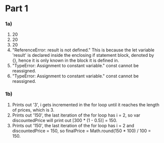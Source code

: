 # Part 1

### 1a)

1. 20
2. 20
3. 20
4. "ReferenceError: result is not defined." This is because the let variable 'result' is declared inside the enclosing if statement block, denoted by {}, hence it is only known in the block it is defined in.
5. "TypeError: Assignment to constant variable." const cannot be reassigned.
6. "TypeError: Assignment to constant variable." const cannot be reassigned.

### 1b)

1. Prints out '3', i gets incremented in the for loop until it reaches the length of prices, which is 3.
2. Prints out '150', the last iteration of the for loop has i = 2, so var discountedPrice will print out [300 * (1 - 0.5)] = 150.
3. Prints out '150', the last iteration of the for loop has i = 2 and discountedPrice = 150, so finalPrice = Math.round(150 * 100) / 100 = 150.